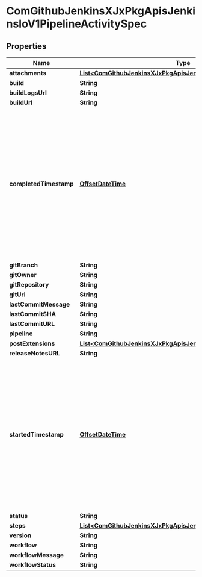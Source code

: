 
# ComGithubJenkinsXJxPkgApisJenkinsIoV1PipelineActivitySpec

## Properties
Name | Type | Description | Notes
------------ | ------------- | ------------- | -------------
**attachments** | [**List&lt;ComGithubJenkinsXJxPkgApisJenkinsIoV1Attachment&gt;**](ComGithubJenkinsXJxPkgApisJenkinsIoV1Attachment.md) |  |  [optional]
**build** | **String** |  |  [optional]
**buildLogsUrl** | **String** |  |  [optional]
**buildUrl** | **String** |  |  [optional]
**completedTimestamp** | [**OffsetDateTime**](OffsetDateTime.md) | Time is a wrapper around time.Time which supports correct marshaling to YAML and JSON.  Wrappers are provided for many of the factory methods that the time package offers. |  [optional]
**gitBranch** | **String** |  |  [optional]
**gitOwner** | **String** |  |  [optional]
**gitRepository** | **String** |  |  [optional]
**gitUrl** | **String** |  |  [optional]
**lastCommitMessage** | **String** |  |  [optional]
**lastCommitSHA** | **String** |  |  [optional]
**lastCommitURL** | **String** |  |  [optional]
**pipeline** | **String** |  |  [optional]
**postExtensions** | [**List&lt;ComGithubJenkinsXJxPkgApisJenkinsIoV1ExtensionExecution&gt;**](ComGithubJenkinsXJxPkgApisJenkinsIoV1ExtensionExecution.md) |  |  [optional]
**releaseNotesURL** | **String** |  |  [optional]
**startedTimestamp** | [**OffsetDateTime**](OffsetDateTime.md) | Time is a wrapper around time.Time which supports correct marshaling to YAML and JSON.  Wrappers are provided for many of the factory methods that the time package offers. |  [optional]
**status** | **String** |  |  [optional]
**steps** | [**List&lt;ComGithubJenkinsXJxPkgApisJenkinsIoV1PipelineActivityStep&gt;**](ComGithubJenkinsXJxPkgApisJenkinsIoV1PipelineActivityStep.md) |  |  [optional]
**version** | **String** |  |  [optional]
**workflow** | **String** |  |  [optional]
**workflowMessage** | **String** |  |  [optional]
**workflowStatus** | **String** |  |  [optional]



